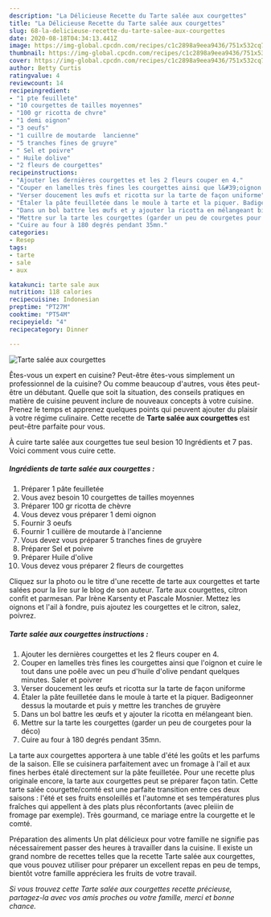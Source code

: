 ```yaml
---
description: "La Délicieuse Recette du Tarte salée aux courgettes"
title: "La Délicieuse Recette du Tarte salée aux courgettes"
slug: 68-la-delicieuse-recette-du-tarte-salee-aux-courgettes
date: 2020-08-18T04:34:13.441Z
image: https://img-global.cpcdn.com/recipes/c1c2898a9eea9436/751x532cq70/tarte-salee-aux-courgettes-photo-principale-de-la-recette.jpg
thumbnail: https://img-global.cpcdn.com/recipes/c1c2898a9eea9436/751x532cq70/tarte-salee-aux-courgettes-photo-principale-de-la-recette.jpg
cover: https://img-global.cpcdn.com/recipes/c1c2898a9eea9436/751x532cq70/tarte-salee-aux-courgettes-photo-principale-de-la-recette.jpg
author: Betty Curtis
ratingvalue: 4
reviewcount: 14
recipeingredient:
- "1 pte feuillete"
- "10 courgettes de tailles moyennes"
- "100 gr ricotta de chvre"
- "1 demi oignon"
- "3 oeufs"
- "1 cuillre de moutarde  lancienne"
- "5 tranches fines de gruyre"
- " Sel et poivre"
- " Huile dolive"
- "2 fleurs de courgettes"
recipeinstructions:
- "Ajouter les dernières courgettes et les 2 fleurs couper en 4."
- "Couper en lamelles très fines les courgettes ainsi que l&#39;oignon et cuire le tout dans une poêle avec un peu d&#39;huile d&#39;olive pendant quelques minutes. Saler et poivrer"
- "Verser doucement les œufs et ricotta sur la tarte de façon uniforme"
- "Étaler la pâte feuilletée dans le moule à tarte et la piquer. Badigeonner dessus la moutarde et puis y mettre les tranches de gruyère"
- "Dans un bol battre les œufs et y ajouter la ricotta en mélangeant bien."
- "Mettre sur la tarte les courgettes (garder un peu de courgetes pour la déco)"
- "Cuire au four à 180 degrés pendant 35mn."
categories:
- Resep
tags:
- tarte
- sale
- aux

katakunci: tarte sale aux 
nutrition: 118 calories
recipecuisine: Indonesian
preptime: "PT27M"
cooktime: "PT54M"
recipeyield: "4"
recipecategory: Dinner

---
```



![Tarte salée aux courgettes](https://img-global.cpcdn.com/recipes/c1c2898a9eea9436/751x532cq70/tarte-salee-aux-courgettes-photo-principale-de-la-recette.jpg)

Êtes-vous un expert en cuisine? Peut-être êtes-vous simplement un professionnel de la cuisine? Ou comme beaucoup d'autres, vous êtes peut-être un débutant. Quelle que soit la situation, des conseils pratiques en matière de cuisine peuvent inclure de nouveaux concepts à votre cuisine. Prenez le temps et apprenez quelques points qui peuvent ajouter du plaisir à votre régime culinaire. Cette recette de <strong> Tarte salée aux courgettes </strong> est peut-être parfaite pour vous.

<!--inarticleads1-->

À cuire tarte salée aux courgettes tue seul besion 10 Ingrédients et 7 pas. Voici comment vous cuire cette.

##### Ingrédients de tarte salée aux courgettes :

1. Préparer 1 pâte feuilletée
1. Vous avez besoin 10 courgettes de tailles moyennes
1. Préparer 100 gr ricotta de chèvre
1. Vous devez vous préparer 1 demi oignon
1. Fournir 3 oeufs
1. Fournir 1 cuillère de moutarde à l&#39;ancienne
1. Vous devez vous préparer 5 tranches fines de gruyère
1. Préparer  Sel et poivre
1. Préparer  Huile d&#39;olive
1. Vous devez vous préparer 2 fleurs de courgettes


Cliquez sur la photo ou le titre d&#39;une recette de tarte aux courgettes et tarte salées pour la lire sur le blog de son auteur. Tarte aux courgettes, citron confit et parmesan. Par Irène Karsenty et Pascale Mosnier. Mettez les oignons et l&#39;ail à fondre, puis ajoutez les courgettes et le citron, salez, poivrez. 

<!--inarticleads2-->

##### Tarte salée aux courgettes instructions :

1. Ajouter les dernières courgettes et les 2 fleurs couper en 4.
1. Couper en lamelles très fines les courgettes ainsi que l&#39;oignon et cuire le tout dans une poêle avec un peu d&#39;huile d&#39;olive pendant quelques minutes. Saler et poivrer
1. Verser doucement les œufs et ricotta sur la tarte de façon uniforme
1. Étaler la pâte feuilletée dans le moule à tarte et la piquer. Badigeonner dessus la moutarde et puis y mettre les tranches de gruyère
1. Dans un bol battre les œufs et y ajouter la ricotta en mélangeant bien.
1. Mettre sur la tarte les courgettes (garder un peu de courgetes pour la déco)
1. Cuire au four à 180 degrés pendant 35mn.


La tarte aux courgettes apportera à une table d&#39;été les goûts et les parfums de la saison. Elle se cuisinera parfaitement avec un fromage à l&#39;ail et aux fines herbes étalé directement sur la pâte feuilletée. Pour une recette plus originale encore, la tarte aux courgettes peut se préparer façon tatin. Cette tarte salée courgette/comté est une parfaite transition entre ces deux saisons : l&#39;été et ses fruits ensoleillés et l&#39;automne et ses températures plus fraîches qui appellent à des plats plus réconfortants (avec pleiiin de fromage par exemple). Très gourmand, ce mariage entre la courgette et le comté. 

<!--inarticleads1-->

<p>
Préparation des aliments Un plat délicieux pour votre famille ne signifie pas nécessairement passer des heures à travailler dans la cuisine. Il existe un grand nombre de recettes telles que la recette Tarte salée aux courgettes, que vous pouvez utiliser pour préparer un excellent repas en peu de temps, bientôt votre famille appréciera les fruits de votre travail.
</p>

<p>
<i>Si vous trouvez cette Tarte salée aux courgettes recette précieuse, partagez-la avec vos amis proches ou votre famille, merci et bonne chance.</i>
</p>
